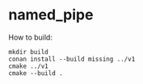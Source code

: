 # named_pipe

How to build:
```
mkdir build
conan install --build missing ../v1
cmake ../v1
cmake --build .
```
